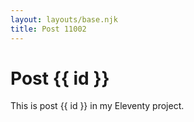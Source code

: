 ```yaml
---
layout: layouts/base.njk
title: Post 11002
---
```


# Post {{ id }}

This is post {{ id }} in my Eleventy project.
